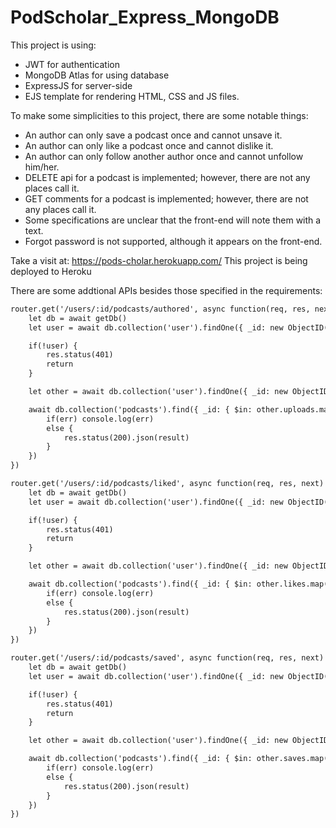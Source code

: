 # PodScholar_Express_MongoDB

This project is using:
- JWT for authentication
- MongoDB Atlas for using database
- ExpressJS for server-side
- EJS template for rendering HTML, CSS and JS files.

To make some simplicities to this project, there are some notable things:
- An author can only save a podcast once and cannot unsave it.
- An author can only like a podcast once and cannot dislike it.
- An author can only follow another author once and cannot unfollow him/her.
- DELETE api for a podcast is implemented; however, there are not any places call it.
- GET comments for a podcast is implemented; however, there are not any places call it.
- Some specifications are unclear that the front-end will note them with a text.
- Forgot password is not supported, although it appears on the front-end.

Take a visit at: https://pods-cholar.herokuapp.com/
This project is being deployed to Heroku

There are some addtional APIs besides those specified in the requirements:
```html
router.get('/users/:id/podcasts/authored', async function(req, res, next) {
	let db = await getDb()
	let user = await db.collection('user').findOne({ _id: new ObjectID(req.user.id) })

	if(!user) {
		res.status(401)
		return
	}

	let other = await db.collection('user').findOne({ _id: new ObjectID(req.params.id) })

	await db.collection('podcasts').find({ _id: { $in: other.uploads.map((e) => new ObjectID(e) ) }}).toArray(function(err, result) {
		if(err) console.log(err)
		else {
			res.status(200).json(result)
		}
	})
})

router.get('/users/:id/podcasts/liked', async function(req, res, next) {
	let db = await getDb()
	let user = await db.collection('user').findOne({ _id: new ObjectID(req.user.id) })

	if(!user) {
		res.status(401)
		return
	}

	let other = await db.collection('user').findOne({ _id: new ObjectID(req.params.id) })

	await db.collection('podcasts').find({ _id: { $in: other.likes.map((e) => new ObjectID(e) ) }}).toArray(function(err, result) {
		if(err) console.log(err)
		else {
			res.status(200).json(result)
		}
	})
})

router.get('/users/:id/podcasts/saved', async function(req, res, next) {
	let db = await getDb()
	let user = await db.collection('user').findOne({ _id: new ObjectID(req.user.id) })

	if(!user) {
		res.status(401)
		return
	}

	let other = await db.collection('user').findOne({ _id: new ObjectID(req.params.id) })

	await db.collection('podcasts').find({ _id: { $in: other.saves.map((e) => new ObjectID(e) ) }}).toArray(function(err, result) {
		if(err) console.log(err)
		else {
			res.status(200).json(result)
		}
	})
})
```
